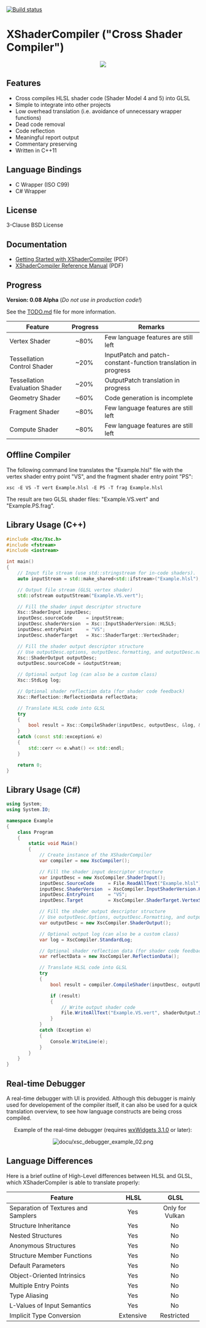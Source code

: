 [![Build status](https://ci.appveyor.com/api/projects/status/ihfukm86am2f27e5?svg=true)](https://ci.appveyor.com/project/LukasBanana/xshadercompiler)

# XShaderCompiler ("Cross Shader Compiler") #

<p align="center"><img src="docu/Xsc_Logo.png"/></p>

Features
--------

* Cross compiles HLSL shader code (Shader Model 4 and 5) into GLSL
* Simple to integrate into other projects
* Low overhead translation (i.e. avoidance of unnecessary wrapper functions)
* Dead code removal
* Code reflection
* Meaningful report output
* Commentary preserving
* Written in C++11

Language Bindings
-----------------

* C Wrapper (ISO C99)
* C# Wrapper

License
-------

3-Clause BSD License

Documentation
-------------

* [Getting Started with XShaderCompiler](https://github.com/LukasBanana/XShaderCompiler/blob/master/docu/GettingStarted/Getting%20Started%20with%20XShaderCompiler.pdf) (PDF)
* [XShaderCompiler Reference Manual](https://github.com/LukasBanana/XShaderCompiler/blob/master/docu/refman.pdf) (PDF)

Progress
--------

**Version: 0.08 Alpha** (*Do not use in production code!*)

See the [TODO.md](https://github.com/LukasBanana/XShaderCompiler/blob/master/TODO.md) file for more information.

| Feature | Progress | Remarks |
|---------|:--------:|---------|
| Vertex Shader | ~80% | Few language features are still left |
| Tessellation Control Shader | ~20% | InputPatch and patch-constant-function translation in progress |
| Tessellation Evaluation Shader | ~20% | OutputPatch translation in progress |
| Geometry Shader | ~60% | Code generation is incomplete |
| Fragment Shader | ~80% | Few language features are still left |
| Compute Shader | ~80% | Few language features are still left |

Offline Compiler
----------------

The following command line translates the "Example.hlsl" file with the vertex shader entry point "VS", and the fragment shader entry point "PS":

```
xsc -E VS -T vert Example.hlsl -E PS -T frag Example.hlsl
```

The result are two GLSL shader files: "Example.VS.vert" and "Example.PS.frag".

Library Usage (C++)
-------------------

```cpp
#include <Xsc/Xsc.h>
#include <fstream>
#include <iostream>

int main()
{
    // Input file stream (use std::stringstream for in-code shaders).
    auto inputStream = std::make_shared<std::ifstream>("Example.hlsl");

    // Output file stream (GLSL vertex shader)
    std::ofstream outputStream("Example.VS.vert");

    // Fill the shader input descriptor structure
    Xsc::ShaderInput inputDesc;
    inputDesc.sourceCode     = inputStream;
    inputDesc.shaderVersion  = Xsc::InputShaderVersion::HLSL5;
    inputDesc.entryPoint     = "VS";
    inputDesc.shaderTarget   = Xsc::ShaderTarget::VertexShader;

    // Fill the shader output descriptor structure
    // Use outputDesc.options, outputDesc.formatting, and outputDesc.nameMangling for more settings
    Xsc::ShaderOutput outputDesc;
    outputDesc.sourceCode = &outputStream;

    // Optional output log (can also be a custom class)
    Xsc::StdLog log;

    // Optional shader reflection data (for shader code feedback)
    Xsc::Reflection::ReflectionData reflectData;

    // Translate HLSL code into GLSL
	try
	{
		bool result = Xsc::CompileShader(inputDesc, outputDesc, &log, &reflectData);
	}
	catch (const std::exception& e)
	{
		std::cerr << e.what() << std::endl;
	}

    return 0;
}
```

Library Usage (C#)
------------------

```cs
using System;
using System.IO;

namespace Example
{
    class Program
    {
        static void Main()
        {
            // Create instance of the XShaderCompiler
            var compiler = new XscCompiler();

            // Fill the shader input descriptor structure
            var inputDesc = new XscCompiler.ShaderInput();
            inputDesc.SourceCode     = File.ReadAllText("Example.hlsl");
            inputDesc.ShaderVersion  = XscCompiler.InputShaderVersion.HLSL5;
            inputDesc.EntryPoint     = "VS";
            inputDesc.Target         = XscCompiler.ShaderTarget.VertexShader;

            // Fill the shader output descriptor structure
            // Use outputDesc.Options, outputDesc.Formatting, and outputDesc.MameMangling for more settings
            var outputDesc = new XscCompiler.ShaderOutput();

            // Optional output log (can also be a custom class)
            var log = XscCompiler.StandardLog;

            // Optional shader reflection data (for shader code feedback)
            var reflectData = new XscCompiler.ReflectionData();

            // Translate HLSL code into GLSL
            try
            {
                bool result = compiler.CompileShader(inputDesc, outputDesc, &log, &reflectData);

                if (result)
                {
                    // Write output shader code
                    File.WriteAllText("Example.VS.vert", shaderOutput.SourceCode);
                }
            }
            catch (Exception e)
            {
                Console.WriteLine(e);
            }
        }
    }
}
```

Real-time Debugger
------------------

A real-time debugger with UI is provided. Although this debugger is mainly used for developement of the compiler itself,
it can also be used for a quick translation overview, to see how language constructs are being cross compiled.

<p align="center">Example of the real-time debugger (requires <a href="http://www.wxwidgets.org/">wxWidgets 3.1.0</a> or later):</p>
<p align="center"><img src="docu/xsc_debugger_example_02.png" alt="docu/xsc_debugger_example_02.png"/></p>

Language Differences
--------------------

Here is a brief outline of High-Level differences between HLSL and GLSL, which XShaderCompiler is able to translate properly:

| Feature | HLSL | GLSL |
|---------|:----:|:----:|
| Separation of Textures and Samplers | Yes | Only for Vulkan |
| Structure Inheritance | Yes | No |
| Nested Structures | Yes | No |
| Anonymous Structures | Yes | No |
| Structure Member Functions | Yes | No |
| Default Parameters | Yes | No |
| Object-Oriented Intrinsics | Yes | No |
| Multiple Entry Points | Yes | No |
| Type Aliasing | Yes | No |
| L-Values of Input Semantics | Yes | No |
| Implicit Type Conversion | Extensive | Restricted |
